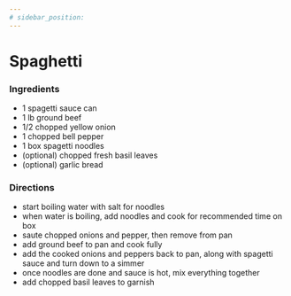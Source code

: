 ```yaml
---
# sidebar_position:
---
```


# Spaghetti

### Ingredients

- 1 spagetti sauce can
- 1 lb ground beef
- 1/2 chopped yellow onion
- 1 chopped bell pepper
- 1 box spagetti noodles
- (optional) chopped fresh basil leaves
- (optional) garlic bread

### Directions

- start boiling water with salt for noodles
- when water is boiling, add noodles and cook for recommended time on box
- saute chopped onions and pepper, then remove from pan
- add ground beef to pan and cook fully
- add the cooked onions and peppers back to pan, along with spagetti sauce and turn down to a simmer
- once noodles are done and sauce is hot, mix everything together
- add chopped basil leaves to garnish
